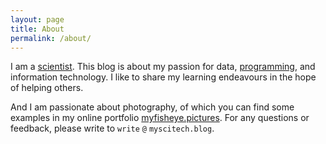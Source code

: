 ```yaml
---
layout: page
title: About
permalink: /about/
---
```


I am a [scientist][linkedin]. This blog is about my passion for data, [programming][apicco], and information technology. I like to share my learning endeavours in the hope of helping others. 

And I am passionate about photography, of which you can find some examples in my online portfolio [myfisheye.pictures][photo].
For any questions or feedback, please write to `write` `@` `myscitech.blog`.

[linkedin]:https://www.linkedin.com/in/andrea-picco/
[apicco]: https://github.com/apicco
[photo]: https://myfisheye.pictures
